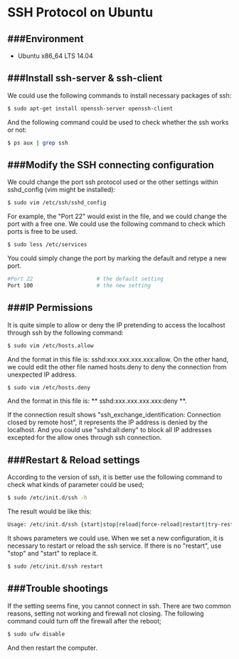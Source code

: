 # SSH Protocol on Ubuntu

<script type="text/javascript" src="js/general.js"></script>

###Environment
---

* Ubuntu x86_64 LTS 14.04

###Install ssh-server & ssh-client
---

We could use the following commands to install necessary packages of ssh:

```Bash
$ sudo apt-get install openssh-server openssh-client
```

And the following command could be used to check whether the ssh works or not:

```Bash
$ ps aux | grep ssh
```

###Modify the SSH connecting configuration
---

We could change the port ssh protocol used or the other settings within sshd_config (vim might be installed):

```Bash
$ sudo vim /etc/ssh/sshd_config
```

For example, the "Port 22" would exist in the file, and we could change the port with a free one. We could use the following command to check which ports is free to be used.

```Bash
$ sudo less /etc/services
```

You could simply change the port by marking the default and retype a new port.

```Bash
#Port 22                    # the default setting
Port 100                    # the new setting
```

###IP Permissions
---

It is quite simple to allow or deny the IP pretending to access the localhost through ssh by the following command:

```Bash
$ sudo vim /etc/hosts.allow
```

And the format in this file is: sshd:xxx.xxx.xxx.xxx:allow. On the other hand, we could edit the other file named hosts.deny to deny the connection from unexpected IP address.

```Bash
$ sudo vim /etc/hosts.deny
```

And the format in this file is: ** sshd:xxx.xxx.xxx.xxx:deny **.

If the connection result shows "ssh_exchange_identification: Connection closed by remote host", it represents the IP address is denied by the localhost. And you could use "sshd:all:deny" to block all IP addresses excepted for the allow ones through ssh connection.

###Restart & Reload settings
---

According to the version of ssh, it is better use the following command to check what kinds of parameter could be used;

```Bash
$ sudo /etc/init.d/ssh -h
```

The result would be like this: 

```Bash
Usage: /etc/init.d/ssh {start|stop|reload|force-reload|restart|try-restart|status}
```

It shows parameters we could use. When we set a new configuration, it is necessary to restart or reload the ssh service. If there is no "restart", use "stop" and "start" to replace it.

```Bash
$ sudo /etc/init.d/ssh restart
```

###Trouble shootings
---

If the setting seems fine, you cannot connect in ssh. There are two common reasons, setting not working and firewall not closing. The following command could turn off the firewall after the reboot;

```Bash
$ sudo ufw disable
```

And then restart the computer.


















